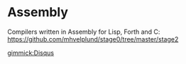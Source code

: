 # Assembly

Compilers written in Assembly for Lisp, Forth and C: https://github.com/mhvelplund/stage0/tree/master/stage2

[gimmick:Disqus](swissarmyronin-github-io)
